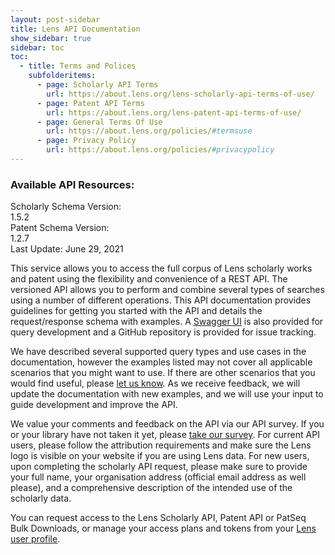 ```yaml
---
layout: post-sidebar
title: Lens API Documentation
show_sidebar: true
sidebar: toc
toc:
  - title: Terms and Polices
    subfolderitems:
      - page: Scholarly API Terms
        url: https://about.lens.org/lens-scholarly-api-terms-of-use/
      - page: Patent API Terms
        url: https://about.lens.org/lens-patent-api-terms-of-use/
      - page: General Terms Of Use
        url: https://about.lens.org/policies/#termsuse
      - page: Privacy Policy
        url: https://about.lens.org/policies/#privacypolicy
---
```


<div class="docs-masthead">
    <h3>Available API Resources:</h3>
    <div>Scholarly Schema Version: <div class="badge">1.5.2</div></div>
    <div>Patent Schema Version: <div class="badge">1.2.7</div></div>
    <footer>Last Update: June 29, 2021</footer>
</div>

This service allows you to access the full corpus of Lens scholarly works and patent using the flexibility and convenience of a REST API. The versioned API allows you to perform and combine several types of searches using a number of different operations. This API documentation provides guidelines for getting you started with the API and details the request/response schema with examples. A [Swagger UI] is also provided for query development and a GitHub repository is provided for issue tracking.

We have described several supported query types and use cases in the documentation, however the examples listed may not cover all applicable scenarios that you might want to use. If there are other scenarios that you would find useful, please [let us know](https://www.lens.org/lens/feedback?returnTo=https:/). As we receive feedback, we will update the documentation with new examples, and we will use your input to guide development and improve the API.

We value your comments and feedback on the API via our API survey. If you or your library have not taken it yet, please [take our survey](https://lensorg.typeform.com/to/QM6aMm). For current API users, please follow the attribution requirements and make sure the Lens logo is visible on your website if you are using Lens data. For new users, upon completing the scholarly API request, please make sure to provide your full name, your organisation address (official email address as well please), and a comprehensive description of the intended use of the scholarly data.

You can request access to the Lens Scholarly API, Patent API or PatSeq Bulk Downloads, or manage your access plans and tokens from your [Lens user profile](https://www.lens.org/lens/user/subscriptions).


[//]: # (Reference Links)
[Swagger UI]: <https://api.lens.org/swagger-ui.html>
